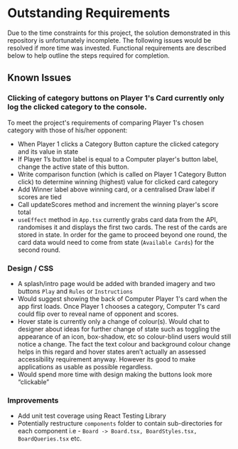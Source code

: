 # Outstanding Requirements

Due to the time constraints for this project, the solution demonstrated in this repository is unfortunately incomplete. The following issues would be resolved if more time was invested. Functional requirements are described below to help outline the steps required for completion.

## Known Issues

### Clicking of category buttons on Player 1's Card currently only log the clicked category to the console.

To meet the project's requirements of comparing Player 1's chosen category with those of his/her opponent:

- When Player 1 clicks a Category Button capture the clicked category and its value in state
- If Player 1’s button label is equal to a Computer player's button label, change the active state of this button.
- Write comparison function (which is called on Player 1 Category Button click) to determine winning (highest) value for clicked card category
- Add Winner label above winning card, or a centralised Draw label if scores are tied
- Call updateScores method and increment the winning player's score total
- `useEffect` method in `App.tsx` currently grabs card data from the API, randomises it and displays the first two cards. The rest of the cards are stored in state. In order for the game to proceed beyond one round, the card data would need to come from state (`Available Cards`) for the second round.

### Design / CSS

- A splash/intro page would be added with branded imagery and two buttons `Play` and `Rules` or `Instructions`
- Would suggest showing the back of Computer Player 1's card when the app first loads. Once Player 1 chooses a category, Computer 1's card could flip over to reveal name of opponent and scores.
- Hover state is currently only a change of colour(s). Would chat to designer about ideas for further change of state such as toggling the appearance of an icon, box-shadow, etc so colour-blind users would still notice a change. The fact the text colour and background colour change helps in this regard and hover states aren’t actually an assessed accessibility requirement anyway. However its good to make applications as usable as possible regardless.
- Would spend more time with design making the buttons look more “clickable”

### Improvements

- Add unit test coverage using React Testing Library
- Potentially restructure `components` folder to contain sub-directories for each component i.e - `Board -> Board.tsx, BoardStyles.tsx, BoardQueries.tsx` etc.
